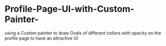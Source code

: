 # Profile-Page-UI-with-Custom-Painter-


using a Custom painter to draw Ovals of different collors with opacity on the profile page to have an attractive UI
